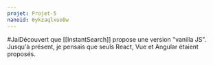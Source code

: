 ```yaml
---
projet: Projet-5
nanoid: 6ykzaqlxuo8w
---
```

#JaiDécouvert que [[InstantSearch]] propose une version "vanilla JS".
Jusqu'à présent, je pensais que seuls React, Vue et Angular étaient proposés.
